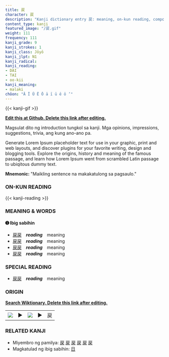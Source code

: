```yaml
---
title: 戻
character: 戻
description: "Kanji dictionary entry 戻: meaning, on-kun reading, compounds, origin, related kanji"
content_type: kanji
featured_image: "/戻.gif"
weight: 111
frequency: 111
kanji_grade: 9
kanji_strokes: 1
kanji_class: Jōyō
kanji_jlpt: N1
kanji_radical: 
kanji_reading: 
- DAI
- TAI
- oo-kii
kanji_meaning:
- malaki
chōon: "Ā Ī Ū Ē Ō ā ī ū ē ō ’"
---
```

[//]: # (Don't edit the line below. Kanji animated GIF code is automatically generated.)
{{< kanji-gif >}}

[//]: # (Edit below this line.)

**[Edit this at Github. Delete this link after editing.](https://github.com/tim0g/tim/tree/main/content/kanji/戻/index.md)**

Magsulat dito ng introduction tungkol sa kanji. Mga opinions, impressions, suggestions, trivia, ang kung ano-ano pa.

Generate Lorem Ipsum placeholder text for use in your graphic, print and web layouts, and discover plugins for your favorite writing, design and blogging tools. Explore the origins, history and meaning of the famous passage, and learn how Lorem Ipsum went from scrambled Latin passage to ubiqitous dummy text.
 
**Mnemonic:** "Maikling sentence na makakatulong sa pagsaulo."

### ON-KUN READING

[//]: # (Don't edit the line below. ON-KUN READING code is automatically generated.)
{{< kanji-reading >}}

### MEANING & WORDS

#### ➊ **Ibig sabihin**
  - [戻](../戻)[戻](../戻)　***reading***　meaning
  - [戻](../戻)[戻](../戻)　***reading***　meaning
  - [戻](../戻)[戻](../戻)　***reading***　meaning
  - [戻](../戻)[戻](../戻)　***reading***　meaning

### SPECIAL READING
  - [戻](../戻)[戻](../戻)　***reading***　meaning

### ORIGIN

**[Search Wiktionary. Delete this link after editing.](https://wiktionary.org/wiki/戻)**
<table class="kanji-table"><tr><td>
<img src="60px-戻-bronze.svg.png">
</td><td>▶</td><td>
<img src="60px-戻-oracle.svg.png">
</td><td>▶</td>
<td class="kanji-origin">戻</td>
</tr></table>

### RELATED KANJI
- Miyembro ng pamilya: [戻](../戻) [戻](../戻) [戻](../戻) [戻](../戻) [戻](../戻) [戻](../戻)
- Magkatulad ng ibig sabihin: [日](../日)
